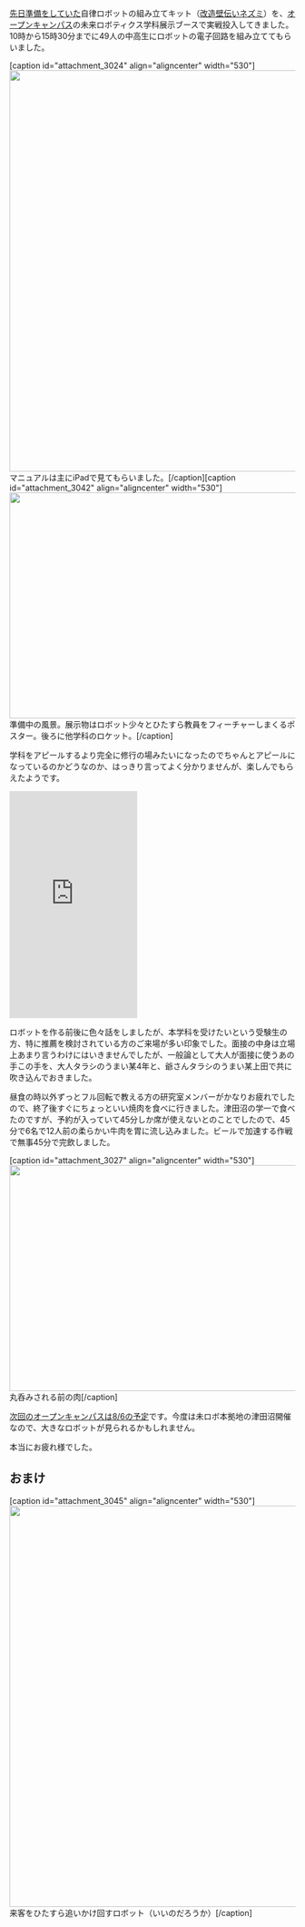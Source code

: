 <a href="https://lab.ueda.tech/?p=3005">先日準備をしていた</a>自律ロボットの組み立てキット（<a href="https://lab.ueda.tech/?p=836">改造壁伝いネズミ</a>）を、<a href="http://www.it-chiba.ac.jp/admissions/event/oc/201706/">オープンキャンパス</a>の未来ロボティクス学科展示ブースで実戦投入してきました。10時から15時30分までに49人の中高生にロボットの電子回路を組み立ててもらいました。

[caption id="attachment_3024" align="aligncenter" width="530"]<a href="https://lab.ueda.tech/wp-content/uploads/2017/06/-2017-06-18-22-57-02-e1497794473627.jpeg"><img src="https://lab.ueda.tech/wp-content/uploads/2017/06/-2017-06-18-22-57-02-e1497794473627-768x1024.jpeg" alt="" width="530" height="707" class="size-large wp-image-3024" /></a> マニュアルは主にiPadで見てもらいました。[/caption][caption id="attachment_3042" align="aligncenter" width="530"]<a href="https://lab.ueda.tech/wp-content/uploads/2017/06/ファイル-2017-06-18-23-40-41.jpeg"><img src="https://lab.ueda.tech/wp-content/uploads/2017/06/ファイル-2017-06-18-23-40-41-1024x768.jpeg" alt="" width="530" height="398" class="size-large wp-image-3042" /></a> 準備中の風景。展示物はロボット少々とひたすら教員をフィーチャーしまくるポスター。後ろに他学科のロケット。[/caption]



学科をアピールするより完全に修行の場みたいになったのでちゃんとアピールになっているのかどうなのか、はっきり言ってよく分かりませんが、楽しんでもらえたようです。

<iframe src="https://www.facebook.com/plugins/video.php?href=https%3A%2F%2Fwww.facebook.com%2Fuedalaboratory%2Fvideos%2F312182532538112%2F&show_text=0&width=225" width="225" height="400" style="border:none;overflow:hidden" scrolling="no" frameborder="0" allowTransparency="true" allowFullScreen="true"></iframe>

ロボットを作る前後に色々話をしましたが、本学科を受けたいという受験生の方、特に推薦を検討されている方のご来場が多い印象でした。面接の中身は立場上あまり言うわけにはいきませんでしたが、一般論として大人が面接に使うあの手この手を、大人タラシのうまい某4年と、爺さんタラシのうまい某上田で共に吹き込んでおきました。

昼食の時以外ずっとフル回転で教える方の研究室メンバーがかなりお疲れでしたので、終了後すぐにちょっといい焼肉を食べに行きました。津田沼の学一で食べたのですが、予約が入っていて45分しか席が使えないとのことでしたので、45分で6名で12人前の柔らかい牛肉を胃に流し込みました。ビールで加速する作戦で無事45分で完飲しました。

[caption id="attachment_3027" align="aligncenter" width="530"]<a href="https://lab.ueda.tech/wp-content/uploads/2017/06/ファイル-2017-06-18-23-06-04.jpeg"><img src="https://lab.ueda.tech/wp-content/uploads/2017/06/ファイル-2017-06-18-23-06-04-1024x768.jpeg" alt="" width="530" height="398" class="size-large wp-image-3027" /></a> 丸呑みされる前の肉[/caption]


<a href="http://www.it-chiba.ac.jp/admissions/event/oc/#170806">次回のオープンキャンパスは8/6の予定</a>です。今度は未ロボ本拠地の津田沼開催なので、大きなロボットが見られるかもしれません。


本当にお疲れ様でした。

<h2>おまけ</h2>
[caption id="attachment_3045" align="aligncenter" width="530"]<a href="https://lab.ueda.tech/wp-content/uploads/2017/06/-2017-06-18-23-44-48-e1497797597556.jpeg"><img src="https://lab.ueda.tech/wp-content/uploads/2017/06/-2017-06-18-23-44-48-e1497797597556-768x1024.jpeg" alt="" width="530" height="707" class="size-large wp-image-3045" /></a> 来客をひたすら追いかけ回すロボット（いいのだろうか）[/caption]
